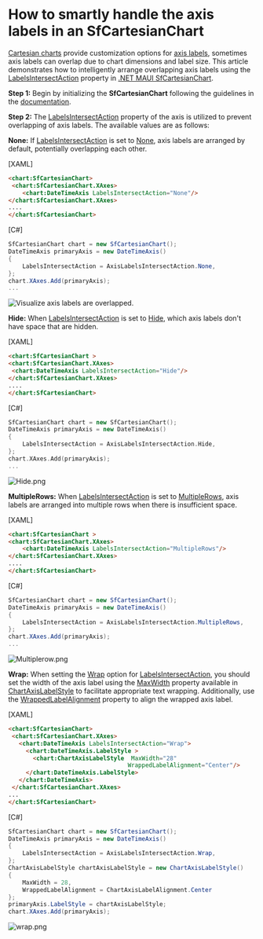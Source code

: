 # How to smartly handle the axis labels in an SfCartesianChart 
[Cartesian charts](https://help.syncfusion.com/maui/cartesian-charts/getting-started) provide customization options for [axis labels](https://help.syncfusion.com/maui/cartesian-charts/axis/axislabels), sometimes axis labels can overlap due to chart dimensions and label size. This article demonstrates how to intelligently arrange overlapping axis labels using the [LabelsIntersectAction](https://help.syncfusion.com/cr/maui/Syncfusion.Maui.Charts.ChartAxis.html#Syncfusion_Maui_Charts_ChartAxis_LabelsIntersectAction) property in [.NET MAUI SfCartesianChart](https://www.syncfusion.com/maui-controls/maui-cartesian-charts).

**Step 1:**
Begin by initializing the **SfCartesianChart** following the guidelines in the [documentation](https://help.syncfusion.com/maui/cartesian-charts/getting-started).

**Step 2:**
The [LabelsIntersectAction](https://help.syncfusion.com/cr/maui/Syncfusion.Maui.Charts.ChartAxis.html#Syncfusion_Maui_Charts_ChartAxis_LabelsIntersectAction) property of the axis is utilized to prevent overlapping of axis labels. The available values are as follows:

**None:**
 If [LabelsIntersectAction]() is set to [None](https://help.syncfusion.com/cr/maui/Syncfusion.Maui.Charts.AxisLabelsIntersectAction.html#Syncfusion_Maui_Charts_AxisLabelsIntersectAction_None), axis labels are arranged by default, potentially overlapping each other.

[XAML] 
 ```html
<chart:SfCartesianChart>
  <chart:SfCartesianChart.XAxes>
     <chart:DateTimeAxis LabelsIntersectAction="None"/>
 </chart:SfCartesianChart.XAxes>
....
 </chart:SfCartesianChart> 
 ```

[C#]
 ```csharp
SfCartesianChart chart = new SfCartesianChart();
DateTimeAxis primaryAxis = new DateTimeAxis()
 {
     LabelsIntersectAction = AxisLabelsIntersectAction.None,
 };
 chart.XAxes.Add(primaryAxis);
... 
 ```

 ![Visualize axis labels are overlapped.](https://support.syncfusion.com/kb/agent/attachment/article/16155/inline?token=eyJhbGciOiJodHRwOi8vd3d3LnczLm9yZy8yMDAxLzA0L3htbGRzaWctbW9yZSNobWFjLXNoYTI1NiIsInR5cCI6IkpXVCJ9.eyJpZCI6IjI0MDMzIiwib3JnaWQiOiIzIiwiaXNzIjoic3VwcG9ydC5zeW5jZnVzaW9uLmNvbSJ9.v5xyfRpxTryA9y10ErRf4cjT5MImx9K7cii9TI5q8B4)

**Hide:**
 When [LabelsIntersectAction](https://help.syncfusion.com/cr/maui/Syncfusion.Maui.Charts.ChartAxis.html#Syncfusion_Maui_Charts_ChartAxis_LabelsIntersectAction) is set to [Hide](https://help.syncfusion.com/cr/maui/Syncfusion.Maui.Charts.AxisLabelsIntersectAction.html#Syncfusion_Maui_Charts_AxisLabelsIntersectAction_Hide), which axis labels don't have space that are hidden.

[XAML]
 ```html
<chart:SfCartesianChart >
 <chart:SfCartesianChart.XAxes>
  <chart:DateTimeAxis LabelsIntersectAction="Hide"/>
 </chart:SfCartesianChart.XAxes>
....
 </chart:SfCartesianChart> 
 ```

[C#]
 ```cpp
SfCartesianChart chart = new SfCartesianChart();
DateTimeAxis primaryAxis = new DateTimeAxis()
{
     LabelsIntersectAction = AxisLabelsIntersectAction.Hide,
};
 chart.XAxes.Add(primaryAxis);
... 
 ```
 
 ![Hide.png](https://support.syncfusion.com/kb/agent/attachment/article/16155/inline?token=eyJhbGciOiJodHRwOi8vd3d3LnczLm9yZy8yMDAxLzA0L3htbGRzaWctbW9yZSNobWFjLXNoYTI1NiIsInR5cCI6IkpXVCJ9.eyJpZCI6IjI0MDM2Iiwib3JnaWQiOiIzIiwiaXNzIjoic3VwcG9ydC5zeW5jZnVzaW9uLmNvbSJ9.4wE53Own4RSb_l-UbO50DiAjyGmvw_GRBri7DQfZNW4)

**MultipleRows:**
When [LabelsIntersectAction](https://help.syncfusion.com/cr/maui/Syncfusion.Maui.Charts.ChartAxis.html#Syncfusion_Maui_Charts_ChartAxis_LabelsIntersectAction) is set to [MultipleRows](https://help.syncfusion.com/cr/maui/Syncfusion.Maui.Charts.AxisLabelsIntersectAction.html#Syncfusion_Maui_Charts_AxisLabelsIntersectAction_MultipleRows), axis labels are arranged into multiple rows when there is insufficient space.

[XAML] 
 ```html
<chart:SfCartesianChart >
 <chart:SfCartesianChart.XAxes>
     <chart:DateTimeAxis LabelsIntersectAction="MultipleRows"/>
 </chart:SfCartesianChart.XAxes>
....
 </chart:SfCartesianChart> 
 ```

[C#]
 ```csharp
SfCartesianChart chart = new SfCartesianChart();
DateTimeAxis primaryAxis = new DateTimeAxis()
{
     LabelsIntersectAction = AxisLabelsIntersectAction.MultipleRows,
};
chart.XAxes.Add(primaryAxis);
... 
 ```
 
 ![Multiplerow.png](https://support.syncfusion.com/kb/agent/attachment/article/16155/inline?token=eyJhbGciOiJodHRwOi8vd3d3LnczLm9yZy8yMDAxLzA0L3htbGRzaWctbW9yZSNobWFjLXNoYTI1NiIsInR5cCI6IkpXVCJ9.eyJpZCI6IjI0MDM3Iiwib3JnaWQiOiIzIiwiaXNzIjoic3VwcG9ydC5zeW5jZnVzaW9uLmNvbSJ9.PLJXnmDSHl0AQNfEVKMrgWj0TI5YfZdSay_p8UH0OyY)

**Wrap:**
When setting the [Wrap](https://help.syncfusion.com/cr/maui/Syncfusion.Maui.Charts.AxisLabelsIntersectAction.html#Syncfusion_Maui_Charts_AxisLabelsIntersectAction_Wrap) option for [LabelsIntersectAction](https://help.syncfusion.com/cr/maui/Syncfusion.Maui.Charts.ChartAxis.html#Syncfusion_Maui_Charts_ChartAxis_LabelsIntersectAction), you should set the width of the axis label using the [MaxWidth](https://help.syncfusion.com/cr/maui/Syncfusion.Maui.Charts.ChartAxisLabelStyle.html#Syncfusion_Maui_Charts_ChartAxisLabelStyle_MaxWidth) property available in [ChartAxisLabelStyle](https://help.syncfusion.com/cr/maui/Syncfusion.Maui.Charts.ChartAxisLabelStyle.html) to facilitate appropriate text wrapping. Additionally, use the [WrappedLabelAlignment](https://help.syncfusion.com/cr/maui/Syncfusion.Maui.Charts.ChartAxisLabelStyle.html#Syncfusion_Maui_Charts_ChartAxisLabelStyle_WrappedLabelAlignment) property to align the wrapped axis label.

[XAML]
 ```html
<chart:SfCartesianChart>
  <chart:SfCartesianChart.XAxes>
    <chart:DateTimeAxis LabelsIntersectAction="Wrap">
      <chart:DateTimeAxis.LabelStyle >
        <chart:ChartAxisLabelStyle  MaxWidth="28" 
                                   WrappedLabelAlignment="Center"/>
      </chart:DateTimeAxis.LabelStyle>
    </chart:DateTimeAxis>
  </chart:SfCartesianChart.XAxes>
...
</chart:SfCartesianChart> 
 ```

[C#]
 ```csharp
 SfCartesianChart chart = new SfCartesianChart();
 DateTimeAxis primaryAxis = new DateTimeAxis()
 {
     LabelsIntersectAction = AxisLabelsIntersectAction.Wrap,
 };
 ChartAxisLabelStyle chartAxisLabelStyle = new ChartAxisLabelStyle()
 {
     MaxWidth = 28,
     WrappedLabelAlignment = ChartAxisLabelAlignment.Center
 };
 primaryAxis.LabelStyle = chartAxisLabelStyle;
 chart.XAxes.Add(primaryAxis); 
 ```
 ![wrap.png](https://support.syncfusion.com/kb/agent/attachment/article/16155/inline?token=eyJhbGciOiJodHRwOi8vd3d3LnczLm9yZy8yMDAxLzA0L3htbGRzaWctbW9yZSNobWFjLXNoYTI1NiIsInR5cCI6IkpXVCJ9.eyJpZCI6IjI0MDQwIiwib3JnaWQiOiIzIiwiaXNzIjoic3VwcG9ydC5zeW5jZnVzaW9uLmNvbSJ9.fV6ZbYWBVpfUz53uZKbLr4dsBQDBeC6O4kG7BdjG6Z8)